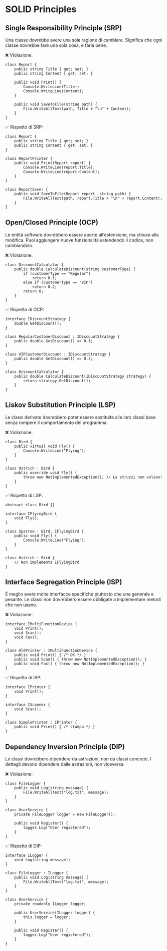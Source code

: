 # SOLID Principles
## Single Responsibility Principle (SRP)
Una classe dovrebbe avere una sola ragione di cambiare. Significa che ogni classe dovrebbe fare una sola cosa, e farla bene.

❌ Violazione:

    class Report {
        public string Title { get; set; }
        public string Content { get; set; }

        public void Print() {
            Console.WriteLine(Title);
            Console.WriteLine(Content);
        }

        public void SaveToFile(string path) {
            File.WriteAllText(path, Title + "\n" + Content);
        }
    }

✅ Rispetto di SRP:

    class Report {
        public string Title { get; set; }
        public string Content { get; set; }
    }

    class ReportPrinter {
        public void Print(Report report) {
            Console.WriteLine(report.Title);
            Console.WriteLine(report.Content);
        }
    }

    class ReportSaver {
        public void SaveToFile(Report report, string path) {
            File.WriteAllText(path, report.Title + "\n" + report.Content);
        }
    }


## Open/Closed Principle (OCP)
Le entità software dovrebbero essere aperte all’estensione, ma chiuse alla modifica. Puoi aggiungere nuove funzionalità estendendo il codice, non cambiandolo.

❌ Violazione:

    class DiscountCalculator {
        public double CalculateDiscount(string customerType) {
            if (customerType == "Regular")
                return 0.1;
            else if (customerType == "VIP")
                return 0.2;
            return 0;
        }
    }

✅ Rispetto di OCP:

    interface IDiscountStrategy {
        double GetDiscount();
    }

    class RegularCustomerDiscount : IDiscountStrategy {
        public double GetDiscount() => 0.1;
    }

    class VIPCustomerDiscount : IDiscountStrategy {
        public double GetDiscount() => 0.2;
    }

    class DiscountCalculator {
        public double CalculateDiscount(IDiscountStrategy strategy) {
            return strategy.GetDiscount();
        }
    }


## Liskov Substitution Principle (LSP)
Le classi derivate dovrebbero poter essere sostituite alle loro classi base senza rompere il comportamento del programma.

❌ Violazione:

    class Bird {
        public virtual void Fly() {
            Console.WriteLine("Flying");
        }
    }

    class Ostrich : Bird {
        public override void Fly() {
            throw new NotImplementedException(); // Le struzzi non volano!
        }
    }

✅ Rispetto di LSP:

    abstract class Bird {}

    interface IFlyingBird {
        void Fly();
    }

    class Sparrow : Bird, IFlyingBird {
        public void Fly() {
            Console.WriteLine("Flying");
        }
    }

    class Ostrich : Bird {
        // Non implementa IFlyingBird
    }


## Interface Segregation Principle (ISP)
È meglio avere molte interfacce specifiche piuttosto che una generale e pesante. Le classi non dovrebbero essere obbligate a implementare metodi che non usano.

❌ Violazione:

    interface IMultiFunctionDevice {
        void Print();
        void Scan();
        void Fax();
    }

    class OldPrinter : IMultiFunctionDevice {
        public void Print() { /* OK */ }
        public void Scan() { throw new NotImplementedException(); }
        public void Fax() { throw new NotImplementedException(); }
    }

✅ Rispetto di ISP:

    interface IPrinter {
        void Print();
    }

    interface IScanner {
        void Scan();
    }

    class SimplePrinter : IPrinter {
        public void Print() { /* stampa */ }
    }

## Dependency Inversion Principle (DIP)
Le classi dovrebbero dipendere da astrazioni, non da classi concrete. I dettagli devono dipendere dalle astrazioni, non viceversa.

❌ Violazione:

    class FileLogger {
        public void Log(string message) {
            File.WriteAllText("log.txt", message);
        }
    }

    class UserService {
        private FileLogger logger = new FileLogger();

        public void Register() {
            logger.Log("User registered");
        }
    }

✅ Rispetto di DIP:

    interface ILogger {
        void Log(string message);
    }

    class FileLogger : ILogger {
        public void Log(string message) {
            File.WriteAllText("log.txt", message);
        }
    }

    class UserService {
        private readonly ILogger logger;

        public UserService(ILogger logger) {
            this.logger = logger;
        }

        public void Register() {
            logger.Log("User registered");
        }
    }
